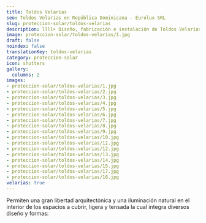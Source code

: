 ```yaml
---
title: Toldos Velarías
seo: Toldos Velarías en República Dominicana - Eurolux SRL
slug: proteccion-solar/toldos-velarias
description: llll➤ Diseño, fabricación e instalación de Toldos Velarías ✅ y todo tipo de envolvente y fachada ligera para su proyecto.
image: proteccion-solar/toldos-velarias/1.jpg
draft: false
noindex: false
translationKey: toldos-velarias
category: proteccion-solar
icon: shutters
gallery:
  columns: 2
images:
- proteccion-solar/toldos-velarias/1.jpg
- proteccion-solar/toldos-velarias/2.jpg
- proteccion-solar/toldos-velarias/3.jpg
- proteccion-solar/toldos-velarias/4.jpg
- proteccion-solar/toldos-velarias/5.jpg
- proteccion-solar/toldos-velarias/6.jpg
- proteccion-solar/toldos-velarias/7.jpg
- proteccion-solar/toldos-velarias/8.jpg
- proteccion-solar/toldos-velarias/9.jpg
- proteccion-solar/toldos-velarias/10.jpg
- proteccion-solar/toldos-velarias/11.jpg
- proteccion-solar/toldos-velarias/12.jpg
- proteccion-solar/toldos-velarias/13.jpg
- proteccion-solar/toldos-velarias/14.jpg
- proteccion-solar/toldos-velarias/15.jpg
- proteccion-solar/toldos-velarias/17.jpg
- proteccion-solar/toldos-velarias/16.jpg
velarias: true
---
```

Permiten una gran libertad arquitectónica y una iluminación natural en el interior de los espacios a cubrir, ligera y tensada la cual integra diversos diseño y formas: